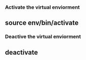 ### Activate the virtual enviorment
## source env/bin/activate
### Deactive the virtual enviorment
## deactivate

